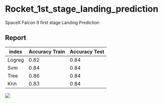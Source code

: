 # Rocket_1st_stage_landing_prediction
SpaceX  Falcon 9 first stage Landing Prediction

## Report
|index|Accuracy Train|Accuracy Test|
|---|---|---|
|Logreg|0\.82|0\.84|
|Svm|0\.84|0\.84|
|Tree|0\.86|0\.84|
|Knn|0\.83|0\.84|

![](Dashbord/dashbord.gif)
